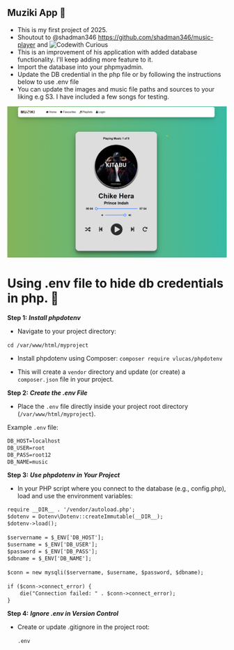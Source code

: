 ## Muziki App 🎼
- This is my first project of 2025. 
- Shoutout to @shadman346 https://github.com/shadman346/music-player and ![Codewith Curious](https://codewithcurious.com/projects/music-player-with-html-css-js/#:~:text=The%20Music%20Player%20web%20application,and%20navigate%20through%20the%20playlist)
- This is an improvement of his application with added database functionality. I'll keep adding more feature to it.
- Import the database into your phpmyadmin.
- Update the DB credential in the php file or by following the instructions below to use .env file
- You can update the images and music file paths and sources to your liking e.g S3. I have included a few songs for testing.

![alt text](https://github.com/stevenodu/muziki/blob/main/images/muziki.png?raw=true)

# Using .env file to hide db credentials in php. 📑

**Step 1:** ***Install phpdotenv***
- Navigate to your project directory:

`cd /var/www/html/myproject`

- Install phpdotenv using Composer:
`composer require vlucas/phpdotenv`

- This will create a `vendor` directory and update (or create) a `composer.json` file in your project.


**Step 2:** ***Create the .env File***
- Place the `.env` file directly inside your project root directory (`/var/www/html/myproject`).

Example `.env` file:

```
DB_HOST=localhost
DB_USER=root
DB_PASS=root12
DB_NAME=music
```


**Step 3:** ***Use phpdotenv in Your Project***
- In your PHP script where you connect to the database (e.g., config.php), load and use the environment variables:

```
require __DIR__ . '/vendor/autoload.php';
$dotenv = Dotenv\Dotenv::createImmutable(__DIR__);
$dotenv->load();

$servername = $_ENV['DB_HOST'];
$username = $_ENV['DB_USER'];
$password = $_ENV['DB_PASS'];
$dbname = $_ENV['DB_NAME'];

$conn = new mysqli($servername, $username, $password, $dbname);

if ($conn->connect_error) {
    die("Connection failed: " . $conn->connect_error);
}
```


**Step 4:** ***Ignore .env in Version Control***
- Create or update .gitignore in the project root:

   `.env`

